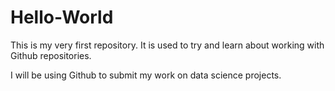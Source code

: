 # Hello-World
This is my very first repository. It is used to try and learn about working with Github repositories.

I will be using Github to submit my work on data science projects.
